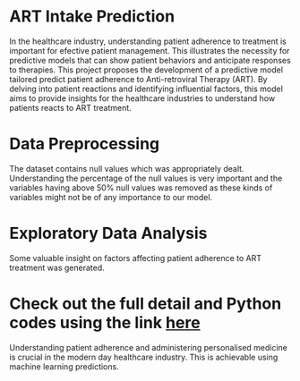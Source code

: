 # ART Intake Prediction
In the healthcare industry, understanding patient adherence to treatment is important for efective patient management. This illustrates the necessity for predictive models that can show patient behaviors and anticipate responses to therapies. This project proposes the development of a predictive model tailored predict patient adherence to Anti-retroviral Therapy (ART). By delving into patient reactions and identifying influential factors, this model aims to provide insights for the healthcare industries to understand how patients reacts to ART treatment. 

# Data Preprocessing
The dataset contains null values which was appropriately dealt. Understanding the percentage of the null values is very important and the variables having above 50% null values was removed as these kinds of variables might not be of any importance to our model.

# Exploratory Data Analysis
Some valuable insight on factors affecting patient adherence to ART treatment was generated.

# Check out the full detail and Python codes using the link [here](https://github.com/chrisaliyuda/ART-Intake-Prediction/blob/main/ART_Prediction_Project.ipynb)

Understanding patient adherence and administering personalised medicine is crucial in the modern day healthcare industry. This is achievable using machine learning predictions. 
